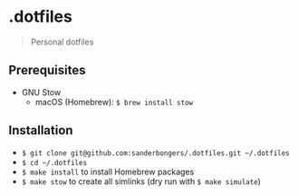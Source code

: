 # .dotfiles

> Personal dotfiles

## Prerequisites

- GNU Stow
  - macOS (Homebrew): `$ brew install stow`

## Installation

- `$ git clone git@github.com:sanderbongers/.dotfiles.git ~/.dotfiles`
- `$ cd ~/.dotfiles`
- `$ make install` to install Homebrew packages
- `$ make stow` to create all simlinks (dry run with `$ make simulate`)
